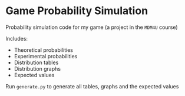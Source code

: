 
# Game Probability Simulation

Probability simulation code for my game (a project in the `MDM4U` course)

Includes:

- Theoretical probabilities
- Experimental probabilities
- Distribution tables
- Distribution graphs
- Expected values

Run `generate.py` to generate all tables, graphs and the expected values
